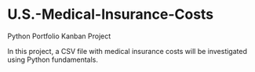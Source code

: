 # U.S.-Medical-Insurance-Costs

Python Portfolio Kanban Project

In this project, a CSV file with medical insurance costs will be investigated using Python fundamentals.
